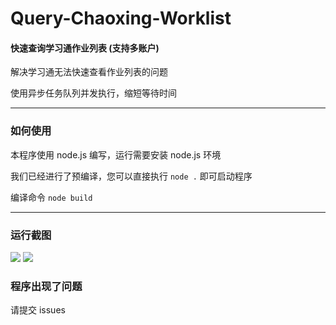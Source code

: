 # Query-Chaoxing-Worklist

#### 快速查询学习通作业列表 (支持多账户)

解决学习通无法快速查看作业列表的问题

使用异步任务队列并发执行，缩短等待时间

---

### 如何使用

本程序使用 node.js 编写，运行需要安装 node.js 环境

我们已经进行了预编译，您可以直接执行 `node .` 即可启动程序

编译命令 `node build`

---

### 运行截图

![](https://cdn.jsdelivr.net/gh/hututu-tech/IMG-gongfeng@main/2022/03/31/6245455781e92.png)
![](https://static.aichat.net/chat/202204/5786555c-0e11-4ffc-9240-756139cf082c.png)

### 程序出现了问题

请提交 issues

